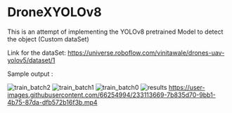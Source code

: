 # DroneXYOLOv8

This  is an attempt of implementing the YOLOv8 pretrained Model to detect the object (Custom dataSet)

Link for the dataSet: https://universe.roboflow.com/vinitawale/drones-uav-yolov5/dataset/1

Sample output : 

![train_batch2](https://user-images.githubusercontent.com/66254994/233114600-4ef133ec-a619-46ab-b20d-00778377f052.jpg)
![train_batch1](https://user-images.githubusercontent.com/66254994/233114611-a5844530-5fd7-4106-9654-a102725c4355.jpg)
![train_batch0](https://user-images.githubusercontent.com/66254994/233114613-7d77cc5a-fd81-47cb-ab75-e678b2e03016.jpg)
![results](https://user-images.githubusercontent.com/66254994/233114614-9c4a53ef-0c02-4fbc-ba1e-fe6b6999740e.png)
https://user-images.githubusercontent.com/66254994/233113669-7b835d70-9bb1-4b75-87da-dfb572b16f3b.mp4
